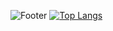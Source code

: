 ![Footer](https://capsule-render.vercel.app/api?type=waving&color=timeGradient&height=100&section=footer&text=POP%20THAT%20CHAMPAGNE%20FOR%20CHAMPION&fontSize=40&animation=blink)
[![Top Langs](https://github-readme-stats.vercel.app/api/top-langs/?username=ohjunee&layout=compact&hide_rank=true&card_width=1000)](https://github.com/ohjunee/github-readme-stats)
<!--
**ohjunee/ohjunee** is a ✨ _special_ ✨ repository because its `README.md` (this file) appears on your GitHub profile.

Here are some ideas to get you started:

- 🔭 I’m currently working on ...
- 🌱 I’m currently learning ...
- 👯 I’m looking to collaborate on ...
- 🤔 I’m looking for help with ...
- 💬 Ask me about ...
- 📫 How to reach me: ...
- 😄 Pronouns: ...
- ⚡ Fun fact: ...
-->

